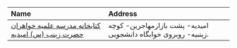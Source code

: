 | Name                                                                                                                                       | Address                                                          |
|:-------------------------------------------------------------------------------------------------------------------------------------------|:-----------------------------------------------------------------|
| [کتابخانه مدرسه علمیه خواهران حضرت زینب (س) امیدیه](https://lib.ir/fa/library/732/کتابخانه-مدرسه-علمیه-خواهران-حضرت-زینب-س-امیدیه/search/) | امیدیه- پشت بازارمهاجرین- كوچه زینبیه-  روبروی خوابگاه دانشجویی. |